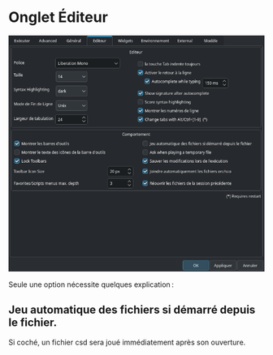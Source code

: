 # Onglet Éditeur

![alt text](../02-images-configuration/04-onglet-editeur.png)

Seule une option nécessite quelques explication :

## Jeu automatique des fichiers si démarré depuis le fichier.

Si coché, un fichier csd sera joué immédiatement après son ouverture.
